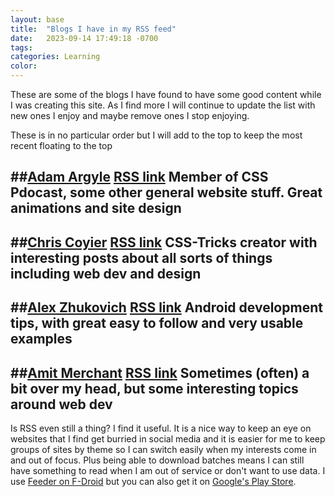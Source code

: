 ```yaml
---
layout: base
title:  "Blogs I have in my RSS feed"
date:   2023-09-14 17:49:18 -0700
tags:   
categories: Learning
color:  
---
```


These are some of the blogs I have found to have some good content while I was creating this site.
As I find more I will continue to update the list with new ones I enjoy and maybe remove ones I stop enjoying.

These is in no particular order but I will add to the top to keep the most recent floating to the top

##[Adam Argyle](https://nerdy.dev/) [RSS link](https://nerdy.dev/rss.xml)
Member of CSS Pdocast, some other general website stuff. Great animations and site design
---

##[Chris Coyier](https://chriscoyier.net/) [RSS link](https://chriscoyier.net/feed/)
CSS-Tricks creator with interesting posts about all sorts of things including web dev and design
---

##[Alex Zhukovich](https://alexzh.com/) [RSS link](https://alexzh.com/rss)
Android development tips, with great easy to follow and very usable examples
---

##[Amit Merchant](https://www.amitmerchant.com/) [RSS link](https://www.amitmerchant.com/feed.xml)
Sometimes (often) a bit over my head, but some interesting topics around web dev
---

Is RSS even still a thing? I find it useful. It is a nice way to keep an eye on websites that I find get burried in social media and it is easier for me to keep groups of sites by theme so I can switch easily when my interests come in and out of focus. Plus being able to download batches means I can still have something to read when I am out of service or don't want to use data. 
I use [Feeder on F-Droid](https://f-droid.org/packages/com.nononsenseapps.feeder/) but you can also get it on [Google's Play Store](https://play.google.com/store/apps/details?id=com.nononsenseapps.feeder.play&hl=en_US&pli=1).
